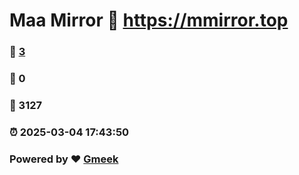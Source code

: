 # Maa Mirror :link: https://mmirror.top 
### :page_facing_up: [3](https://mmirror.top/tag.html) 
### :speech_balloon: 0 
### :hibiscus: 3127 
### :alarm_clock: 2025-03-04 17:43:50 
### Powered by :heart: [Gmeek](https://github.com/Meekdai/Gmeek)
